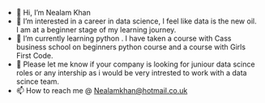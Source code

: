 - 👋 Hi, I’m Nealam Khan 
- 👀 I’m interested in a career in data science, I feel like data is the new oil. I am at a beginner stage of my learning journey. 
- 🌱 I’m currently learning python . I have taken a course with Cass business school on beginners python course and a course with Girls First Code. 
- 💞️ Please let me know if your company is looking for juniour data scince roles or any intership as i would be very intrested to work with a data scince team. 
- 📫 How to reach me @ Nealamkhan@hotmail.co.uk 

<!---
Nealam123/Nealam123 is a ✨ special ✨ repository because its `README.md` (this file) appears on your GitHub profile.
You can click the Preview link to take a look at your changes.
--->
